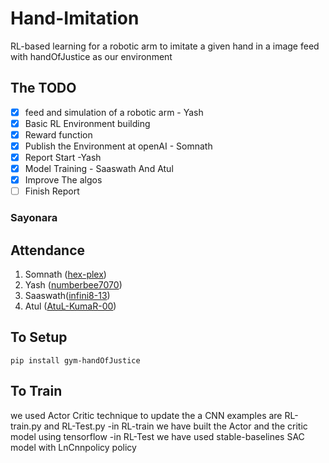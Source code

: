 # Hand-Imitation
RL-based learning for a robotic arm to imitate a given hand in a image feed
with handOfJustice as our environment
## The TODO
- [X] feed and simulation of a robotic arm - Yash 
- [X] Basic RL Environment building
- [X] Reward function
- [X] Publish the Environment at openAI - Somnath
- [X] Report Start -Yash 
- [X] Model Training - Saaswath And Atul
- [X] Improve The algos
- [ ] Finish Report 

### Sayonara


## Attendance
1. Somnath ([hex-plex](https://github.com/hex-plex))
2. Yash ([numberbee7070](https://github.com/numberbee7070))
3. Saaswath([infini8-13](https://github.com/infini8-13))
4. Atul ([AtuL-KumaR-00](https://github.com/AtuL-KumaR-00))

## To Setup 
``` console
pip install gym-handOfJustice
```
## To Train

we used Actor Critic technique to update the a CNN
examples are RL-train.py and RL-Test.py 
-in RL-train we have built the Actor and the critic model using tensorflow
-in RL-Test we have used stable-baselines SAC model with LnCnnpolicy policy